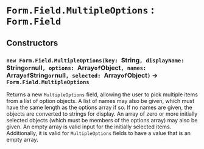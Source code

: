 # `Form.Field.MultipleOptions` : `Form.Field`

## Constructors

### `new Form.Field.MultipleOptions(key: `String`, displayName: `String` or `null`, options: `Array` of `Object`, names: `Array` of `String` or `null`, selected: `Array` of `Object`)` → `Form.Field.MultipleOptions`

Returns a new `MultipleOptions` field, allowing the user to pick multiple items from a list of option objects. A list of names may also be given, which must have the same length as the options array if so. If no names are given, the objects are converted to strings for display. An array of zero or more initially selected objects (which must be members of the options array) may also be given. An empty array is valid input for the initially selected items. Additionally, it is valid for `MultipleOptions` fields to have a value that is an empty array.   
  

